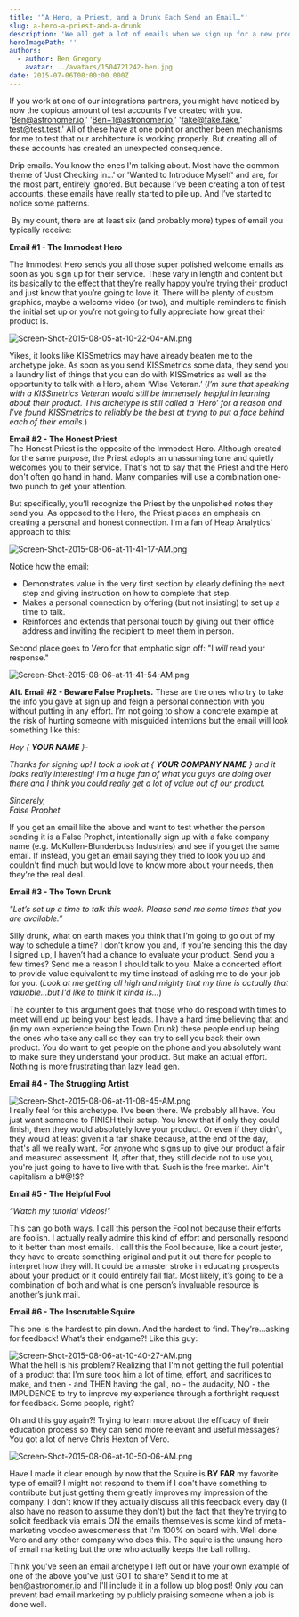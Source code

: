 ```yaml
---
title: '“A Hero, a Priest, and a Drunk Each Send an Email…"'
slug: a-hero-a-priest-and-a-drunk
description: 'We all get a lot of emails when we sign up for a new product. But have you ever read them? Well, we did.'
heroImagePath: ''
authors:
  - author: Ben Gregory
    avatar: ../avatars/1504721242-ben.jpg
date: 2015-07-06T00:00:00.000Z
---
```


If you work at one of our integrations partners, you might have noticed by now the copious amount of test accounts I've created with you. 'Ben@astronomer.io,' 'Ben+1@astronomer.io,' 'fake@fake.fake,' test@test.test.' All of these have at one point or another been mechanisms for me to test that our architecture is working properly. But creating all of these accounts has created an unexpected consequence.  
  
Drip emails. You know the ones I'm talking about. Most have the common theme of 'Just Checking in...' or 'Wanted to Introduce Myself' and are, for the most part, entirely ignored. But because I’ve been creating a ton of test accounts, these emails have really started to pile up. And I’ve started to notice some patterns.

&nbsp;By my count, there are at least six (and probably more) types of email you typically receive:

**Email #1 - The Immodest Hero**

The Immodest Hero sends you all those super polished welcome emails as soon as you sign up for their service. These vary in length and content but its basically to the effect that they’re really happy you’re trying their product and just know that you’re going to love it. There will be plenty of custom graphics, maybe a welcome video (or two), and multiple reminders to finish the initial set up or you’re not going to fully appreciate how great their product is.   
  
 ![Screen-Shot-2015-08-05-at-10-22-04-AM.png](./Screen-Shot-2015-08-05-at-10-22-04-AM.png "Screen-Shot-2015-08-05-at-10-22-04-AM.png")  
  
Yikes, it looks like KISSmetrics may have already beaten me to the archetype joke. As soon as you send KISSmetrics some data, they send you a laundry list of things that you can do with KISSmetrics as well as the opportunity to talk with a Hero, ahem ‘Wise Veteran.’ (_I’m sure that speaking with a KISSmetrics Veteran would still be immensely helpful in learning about their product. This archetype is still called a ‘Hero’ for a reason and I’ve found KISSmetrics to reliably be the best at trying to put a face behind each of their emails._)  
  
**Email #2 - The Honest Priest**  
The Honest Priest is the opposite of the Immodest Hero. Although created for the same purpose, the Priest adopts an unassuming tone and quietly welcomes you to their service. That's not to say that the Priest and the Hero don't often go hand in hand. Many companies will use a combination one-two punch to get your attention.   
  
But specifically, you’ll recognize the Priest by the unpolished notes they send you. As opposed to the Hero, the Priest places an emphasis on creating a personal and honest connection. I'm a fan of Heap Analytics' approach to this:  
  
 ![Screen-Shot-2015-08-06-at-11-41-17-AM.png](./Screen-Shot-2015-08-06-at-11-41-17-AM.png "Screen-Shot-2015-08-06-at-11-41-17-AM.png")  
  
Notice how the email:

- Demonstrates value in the very first section by clearly defining the next step and giving instruction on how to complete that step.
- Makes a personal connection by offering (but not insisting) to set up a time to talk.
- Reinforces and extends that personal touch by giving out their office address and inviting the recipient to meet them in person.

Second place goes to Vero for that emphatic sign off: "I _will_ read your response."

![Screen-Shot-2015-08-06-at-11-41-54-AM.png](./Screen-Shot-2015-08-06-at-11-41-54-AM.png "Screen-Shot-2015-08-06-at-11-41-54-AM.png")

**Alt. Email #2 - Beware False Prophets.** These are the ones who try to take the info you gave at sign up and feign a personal connection with you without putting in any effort. I’m not going to show a concrete example at the risk of hurting someone with misguided intentions but the email will look something like this:

_Hey { **YOUR NAME** }-_  
  
_Thanks for signing up! I took a look at { **YOUR COMPANY NAME** } and it looks really interesting! I’m a huge fan of what you guys are doing over there and I think you could really get a lot of value out of our product._  
  
_Sincerely,_  
_False Prophet&nbsp;_

If you get an email like the above and want to test whether the person sending it is a False Prophet, intentionally sign up with a fake company name (e.g. McKullen-Blunderbuss Industries) and see if you get the same email. If instead, you get an email saying they tried to look you up and couldn't find much but would love to know more about your needs, then they're the real deal.  
  
**Email #3 - The Town Drunk**   
  
_"Let’s set up a time to talk this week. Please send me some times that you are available.”_  
  
Silly drunk, what on earth makes you think that I’m going to go out of my way to schedule a time? I don’t know you and, if you’re sending this the day I signed up, I haven’t had a chance to evaluate your product. Send you a few times? Send me a reason I should talk to you. Make a concerted effort to provide value equivalent to my time instead of asking me to do your job for you. (_Look at me getting all high and mighty that my time is actually that valuable...but I'd like to think it kinda is..._)  
  
The counter to this argument goes that those who do respond with times to meet will end up being your best leads. I have a hard time believing that and (in my own experience being the Town Drunk) these people end up being the ones who take any call so they can try to sell you back their own product. You do want to get people on the phone and you absolutely want to make sure they understand your product. But make an actual effort. Nothing is more frustrating than lazy lead gen.

**Email #4 - The Struggling Artist**

![Screen-Shot-2015-08-06-at-11-08-45-AM.png](./Screen-Shot-2015-08-06-at-11-08-45-AM.png "Screen-Shot-2015-08-06-at-11-08-45-AM.png")  
I really feel for this archetype. I’ve been there. We probably all have. You just want someone to FINISH their setup. You know that if only they could finish, then they would absolutely love your product. Or even if they didn’t, they would at least given it a fair shake because, at the end of the day, that's all we really want. For anyone who signs up to give our product a fair and measured assessment. If, after that, they still decide not to use you, you're just going to have to live with that. Such is the free market. Ain't capitalism a b#@!$?  
  
**Email #5 - The Helpful Fool**

_“Watch my tutorial videos!"_

This can go both ways. I call this person the Fool not because their efforts are foolish. I actually really admire this kind of effort and personally respond to it better than most emails. I call this the Fool because, like a court jester, they have to create something original and put it out there for people to interpret how they will. It could be a master stroke in educating prospects about your product or it could entirely fall flat. Most likely, it’s going to be a combination of both and what is one person’s invaluable resource is another’s junk mail.  
  
  
**Email #6 - The Inscrutable Squire**   
  
This one is the hardest to pin down. And the hardest to find. They’re…asking for feedback! What’s their endgame?! Like this guy:  
  
 ![Screen-Shot-2015-08-06-at-10-40-27-AM.png](./Screen-Shot-2015-08-06-at-10-40-27-AM.png "Screen-Shot-2015-08-06-at-10-40-27-AM.png")  
What the hell is his problem? Realizing that I'm not getting the full potential of a product that I'm sure took him a lot of time, effort, and sacrifices to make, and then - and THEN having the gall, no - the audacity, NO - the IMPUDENCE to try to improve my experience through a forthright request for feedback. Some people, right?  
  
Oh and this guy again?! Trying to learn more about the efficacy of their education process so they can send more relevant and useful messages? You got a lot of nerve Chris Hexton of Vero.  
  
 ![Screen-Shot-2015-08-06-at-10-50-06-AM.png](./Screen-Shot-2015-08-06-at-10-50-06-AM.png "Screen-Shot-2015-08-06-at-10-50-06-AM.png")  
  
Have I made it clear enough by now that the Squire is **BY FAR** my favorite type of email? I might not respond to them if I don't have something to contribute but just getting them greatly improves my impression of the company. I don't know if they actually discuss all this feedback every day (I also have no reason to assume they don't) but the fact that they're trying to solicit feedback via emails ON the emails themselves is some kind of meta-marketing voodoo awesomeness that I'm 100% on board with. Well done Vero and any other company who does this. The squire is the unsung hero of email marketing but the one who actually keeps the ball rolling.

Think you've seen an email archetype I left out or have your own example of one of the above you've just GOT to share? Send it to me at ben@astronomer.io and I'll include it in a follow up blog post! Only you can prevent bad email marketing by publicly praising someone when a job is done well.

